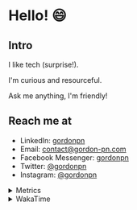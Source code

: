 # Hello! 😄

## Intro

I like tech (surprise!).

I'm curious and resourceful.

Ask me anything, I'm friendly!

## Reach me at

- LinkedIn: [gordonpn](https://www.linkedin.com/in/gordonpn/)
- Email: [contact@gordon-pn.com](mailto:contact@gordon-pn.com)
- Facebook Messenger: [gordonpn](https://www.messenger.com/t/Gordonpn)
- Twitter: [@gordonpn](https://twitter.com/Gordonpn)
- Instagram: [@gordonpn](https://www.instagram.com/gordonpn/)

<details>
  <summary>Metrics</summary>

  <img align="center" src="https://github.com/gordonpn/gordonpn/blob/master/github-metrics.svg" alt="GitHub Metrics">

</details>

<details>
  <summary>WakaTime</summary>

  <!--START_SECTION:waka-->
![Code Time](http://img.shields.io/badge/Code%20Time-247%20hrs%2011%20mins-blue)

![Profile Views](http://img.shields.io/badge/Profile%20Views-0-blue)

**🐱 My GitHub Data** 

> 🏆 405 Contributions in the Year 2022
 > 
> 📦 135.0 kB Used in GitHub's Storage 
 > 
> 🚫 Not Opted to Hire
 > 
> 📜 34 Public Repositories 
 > 
> 🔑 14 Private Repositories  
 > 
**I'm an Early 🐤** 

```text
🌞 Morning    175 commits    █████░░░░░░░░░░░░░░░░░░░░   21.37% 
🌆 Daytime    309 commits    █████████░░░░░░░░░░░░░░░░   37.73% 
🌃 Evening    298 commits    █████████░░░░░░░░░░░░░░░░   36.39% 
🌙 Night      37 commits     █░░░░░░░░░░░░░░░░░░░░░░░░   4.52%

```
📅 **I'm Most Productive on Wednesday** 

```text
Monday       127 commits    ████░░░░░░░░░░░░░░░░░░░░░   15.51% 
Tuesday      100 commits    ███░░░░░░░░░░░░░░░░░░░░░░   12.21% 
Wednesday    186 commits    █████░░░░░░░░░░░░░░░░░░░░   22.71% 
Thursday     111 commits    ███░░░░░░░░░░░░░░░░░░░░░░   13.55% 
Friday       124 commits    ███░░░░░░░░░░░░░░░░░░░░░░   15.14% 
Saturday     58 commits     █░░░░░░░░░░░░░░░░░░░░░░░░   7.08% 
Sunday       113 commits    ███░░░░░░░░░░░░░░░░░░░░░░   13.8%

```


📊 **This Week I Spent My Time On** 

```text
⌚︎ Time Zone: America/Toronto

💬 Programming Languages: 
Bash                     4 hrs 51 mins       ██████████████░░░░░░░░░░░   56.74% 
TypeScript               1 hr 45 mins        █████░░░░░░░░░░░░░░░░░░░░   20.65% 
Java                     56 mins             ██░░░░░░░░░░░░░░░░░░░░░░░   10.98% 
JSON                     25 mins             █░░░░░░░░░░░░░░░░░░░░░░░░   4.93% 
C#                       11 mins             ░░░░░░░░░░░░░░░░░░░░░░░░░   2.17%

🔥 Editors: 
VS Code                  7 hrs 26 mins       █████████████████████░░░░   87.08% 
IntelliJ                 1 hr 6 mins         ███░░░░░░░░░░░░░░░░░░░░░░   12.92%

🐱‍💻 Projects: 
pitr                     5 hrs 6 mins        ███████████████░░░░░░░░░░   59.69% 
CdkWorkshopGorphaCDK     2 hrs               █████░░░░░░░░░░░░░░░░░░░░   23.46% 
AWSLogsScrollCore        55 mins             ██░░░░░░░░░░░░░░░░░░░░░░░   10.73% 
emf-dotnet-play          11 mins             ░░░░░░░░░░░░░░░░░░░░░░░░░   2.17% 
CdkWorkshopGorphaTests   8 mins              ░░░░░░░░░░░░░░░░░░░░░░░░░   1.56%

💻 Operating System: 
Mac                      8 hrs 32 mins       █████████████████████████   100.0%

```

**I Mostly Code in JavaScript** 

```text
JavaScript               10 repos            ████░░░░░░░░░░░░░░░░░░░░░   18.87% 
Java                     10 repos            ████░░░░░░░░░░░░░░░░░░░░░   18.87% 
Python                   7 repos             ███░░░░░░░░░░░░░░░░░░░░░░   13.21% 
Ruby                     4 repos             ██░░░░░░░░░░░░░░░░░░░░░░░   7.55% 
TypeScript               4 repos             ██░░░░░░░░░░░░░░░░░░░░░░░   7.55%

```


**Timeline**

![Chart not found](https://raw.githubusercontent.com/gordonpn/gordonpn/master/charts/bar_graph.png) 


 Last Updated on 19/08/2022 16:40:06 UTC
<!--END_SECTION:waka-->
</details>
